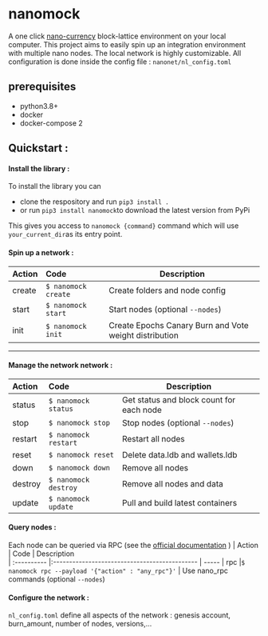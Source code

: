 # nanomock

A one click [nano-currency](https://nano.org) block-lattice environment on your local computer.
This project aims to easily spin up an integration environment with multiple nano nodes.
The local network is highly customizable.
All configuration is done inside the config file : `nanonet/nl_config.toml`

## prerequisites 

* python3.8+
* docker
* docker-compose 2

## Quickstart :

#### Install the library :

To install the library you can
- clone the respository and run `pip3 install .`
- or run `pip3 install nanomock`to download the latest version from PyPi

This gives you access to `nanomock {command}` command which will use `your_current_dir`as its entry point.

#### Spin up a network :

| Action            | Code                                              | Description  
| :----------       |:---------------------------------------------     | -----
| create            |`$ nanomock create`                                  | Create folders and node config 
| start             |`$ nanomock start`                                   | Start nodes (optional `--nodes`)
| init              |`$ nanomock init`                                    | Create Epochs Canary Burn and Vote weight distribution 
--------
#### Manage the network network :
| Action            | Code                                              | Description  
| :----------       |:---------------------------------------------     | -----
| status            |`$ nanomock status`                                  | Get status and block count for each node
| stop              |`$ nanomock stop`                                    | Stop nodes (optional `--nodes`)
| restart           |`$ nanomock restart`                                 | Restart all nodes  
| reset             |`$ nanomock reset`                                   | Delete data.ldb and wallets.ldb
| down              |`$ nanomock down`                                    | Remove all nodes
| destroy           |`$ nanomock destroy`                                 | Remove all nodes and data
| update            |`$ nanomock update `                                 | Pull and build latest containers

####  Query nodes :

Each node can be queried via RPC (see the [official documentation](https://docs.nano.org/commands/rpc-protocol/) )
| Action            | Code                                              | Description  
| :----------       |:---------------------------------------------     | -----
| rpc               |`$ nanomock rpc --payload '{"action" : "any_rpc"}'`  | Use nano_rpc commands (optional `--nodes`)


#### Configure the network :

`nl_config.toml` define all aspects of the network : genesis account, burn_amount, number of nodes, versions,...

